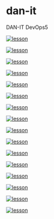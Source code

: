 # dan-it

DAN-IT DevOps5

[![lesson](https://img.shields.io/badge/HW-01-25a148?logo=git&logoColor=white)](https://github.com/Akyna/dan-it/tree/main/homework_01)

[![lesson](https://img.shields.io/badge/HW-03-25a148?logo=git&logoColor=white)](https://github.com/Akyna/dan-it/tree/main/homework_03)

[![lesson](https://img.shields.io/badge/HW-04-25a148?logo=git&logoColor=white)](https://github.com/Akyna/dan-it/tree/main/homework_04)

[![lesson](https://img.shields.io/badge/HW-05-25a148?logo=git&logoColor=white)](https://github.com/Akyna/dan-it/tree/main/homework_05)

[![lesson](https://img.shields.io/badge/HW-06-25a148?logo=git&logoColor=white)](https://github.com/Akyna/dan-it/tree/main/homework_06)

[![lesson](https://img.shields.io/badge/HW-07-25a148?logo=git&logoColor=white)](https://github.com/Akyna/dan-it/tree/main/homework_07)

[![lesson](https://img.shields.io/badge/HW-08-25a148?logo=git&logoColor=white)](https://github.com/Akyna/dan-it/tree/main/homework_08)

[![lesson](https://img.shields.io/badge/HW-step_project_1-25a148?logo=git&logoColor=white)](https://github.com/Akyna/dan-it/tree/main/step_project_1)

[![lesson](https://img.shields.io/badge/HW-10-25a148?logo=git&logoColor=white)](https://github.com/Akyna/dan-it/tree/main/homework_10)

[![lesson](https://img.shields.io/badge/HW-11-25a148?logo=git&logoColor=white)](https://github.com/Akyna/dan-it/tree/main/homework_11)

[![lesson](https://img.shields.io/badge/HW-12-25a148?logo=git&logoColor=white)](https://github.com/Akyna/dan-it/tree/main/homework_12)

[![lesson](https://img.shields.io/badge/HW-13-25a148?logo=git&logoColor=white)](https://github.com/Akyna/dan-it/tree/main/homework_13)

[![lesson](https://img.shields.io/badge/HW-14-25a148?logo=git&logoColor=white)](https://github.com/Akyna/dan-it/tree/main/homework_14)

[![lesson](https://img.shields.io/badge/HW-step_project_2-25a148?logo=git&logoColor=white)](https://github.com/Akyna/dan-it/tree/main/step_project_2)

[![lesson](https://img.shields.io/badge/HW-16-blue?logo=git&logoColor=white)](https://github.com/Akyna/dan-it/tree/main/homework_16)

[![lesson](https://img.shields.io/badge/HW-17-25a148?logo=git&logoColor=white)](https://github.com/Akyna/dan-it/tree/main/homework_17)
